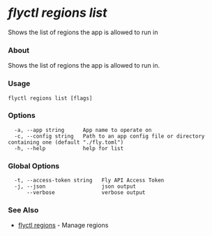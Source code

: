 # _flyctl regions list_

Shows the list of regions the app is allowed to run in

### About

Shows the list of regions the app is allowed to run in.

### Usage
~~~
flyctl regions list [flags]
~~~

### Options

~~~
  -a, --app string      App name to operate on
  -c, --config string   Path to an app config file or directory containing one (default "./fly.toml")
  -h, --help            help for list
~~~

### Global Options

~~~
  -t, --access-token string   Fly API Access Token
  -j, --json                  json output
      --verbose               verbose output
~~~

### See Also

* [flyctl regions](/docs/flyctl/regions/)	 - Manage regions


